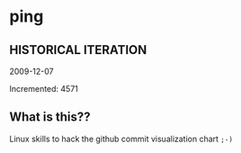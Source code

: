 # ping

## HISTORICAL ITERATION
2009-12-07

Incremented: 4571

## What is this?? 
Linux skills to hack the github commit visualization chart `;-)`
